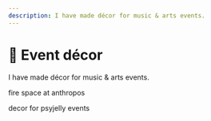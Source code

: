 ```yaml
---
description: I have made décor for music & arts events.
---
```


# 🎉 Event décor

I have made décor for music & arts events.

fire space at anthropos

decor for psyjelly events

